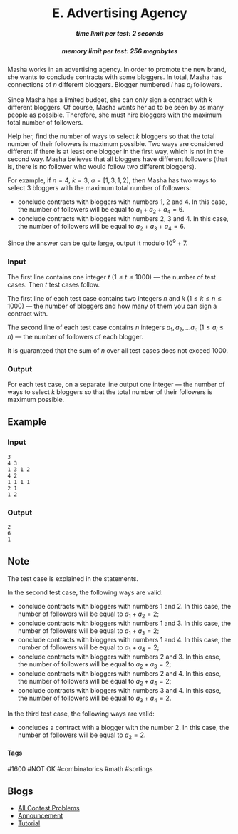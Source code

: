 <h1 style='text-align: center;'> E. Advertising Agency</h1>

<h5 style='text-align: center;'>time limit per test: 2 seconds</h5>
<h5 style='text-align: center;'>memory limit per test: 256 megabytes</h5>

Masha works in an advertising agency. In order to promote the new brand, she wants to conclude contracts with some bloggers. In total, Masha has connections of $n$ different bloggers. Blogger numbered $i$ has $a_i$ followers.

Since Masha has a limited budget, she can only sign a contract with $k$ different bloggers. Of course, Masha wants her ad to be seen by as many people as possible. Therefore, she must hire bloggers with the maximum total number of followers.

Help her, find the number of ways to select $k$ bloggers so that the total number of their followers is maximum possible. Two ways are considered different if there is at least one blogger in the first way, which is not in the second way. Masha believes that all bloggers have different followers (that is, there is no follower who would follow two different bloggers).

For example, if $n=4$, $k=3$, $a=[1, 3, 1, 2]$, then Masha has two ways to select $3$ bloggers with the maximum total number of followers: 

* conclude contracts with bloggers with numbers $1$, $2$ and $4$. In this case, the number of followers will be equal to $a_1 + a_2 + a_4 = 6$.
* conclude contracts with bloggers with numbers $2$, $3$ and $4$. In this case, the number of followers will be equal to $a_2 + a_3 + a_4 = 6$.

Since the answer can be quite large, output it modulo $10^9+7$.

### Input

The first line contains one integer $t$ ($1 \le t \le 1000$) — the number of test cases. Then $t$ test cases follow.

The first line of each test case contains two integers $n$ and $k$ ($1 \le k \le n \le 1000$) — the number of bloggers and how many of them you can sign a contract with.

The second line of each test case contains $n$ integers $a_1, a_2, \ldots a_n$ ($1 \le a_i \le n$) — the number of followers of each blogger.

It is guaranteed that the sum of $n$ over all test cases does not exceed $1000$.

### Output

For each test case, on a separate line output one integer — the number of ways to select $k$ bloggers so that the total number of their followers is maximum possible.

## Example

### Input


```text
3
4 3
1 3 1 2
4 2
1 1 1 1
2 1
1 2
```
### Output


```text
2
6
1
```
## Note

The test case is explained in the statements.

In the second test case, the following ways are valid: 

* conclude contracts with bloggers with numbers $1$ and $2$. In this case, the number of followers will be equal to $a_1 + a_2 = 2$;
* conclude contracts with bloggers with numbers $1$ and $3$. In this case, the number of followers will be equal to $a_1 + a_3 = 2$;
* conclude contracts with bloggers with numbers $1$ and $4$. In this case, the number of followers will be equal to $a_1 + a_4 = 2$;
* conclude contracts with bloggers with numbers $2$ and $3$. In this case, the number of followers will be equal to $a_2 + a_3 = 2$;
* conclude contracts with bloggers with numbers $2$ and $4$. In this case, the number of followers will be equal to $a_2 + a_4 = 2$;
* conclude contracts with bloggers with numbers $3$ and $4$. In this case, the number of followers will be equal to $a_3 + a_4 = 2$.

In the third test case, the following ways are valid: 

* concludes a contract with a blogger with the number $2$. In this case, the number of followers will be equal to $a_2 = 2$.


#### Tags 

#1600 #NOT OK #combinatorics #math #sortings 

## Blogs
- [All Contest Problems](../Codeforces_Round_697_(Div._3).md)
- [Announcement](../blogs/Announcement.md)
- [Tutorial](../blogs/Tutorial.md)
